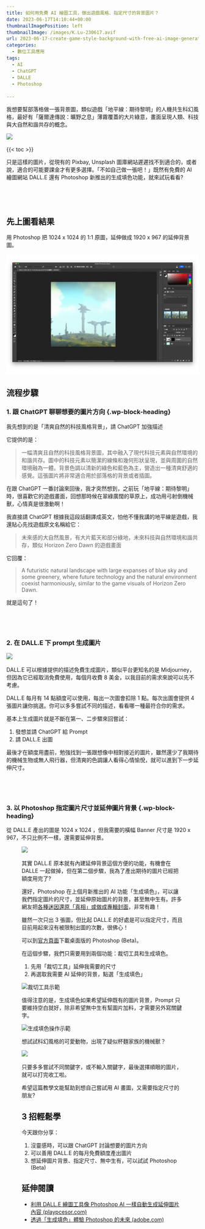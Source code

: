 ```yaml
---
title: 如何用免費 AI 繪圖工具，做出遊戲風格、指定尺寸的背景圖片？
date: 2023-06-17T14:10:44+00:00
thumbnailImagePosition: left
thumbnailImage: /images/K.Lu-230617.avif
url: 2023-06-17-create-game-style-background-with-free-ai-image-generator
categories:
  - 數位工具應用
tags:
  - AI
  - ChatGPT
  - DALLE
  - Photoshop

---
```


我想要幫部落格做一張背景圖，類似遊戲「地平線：期待黎明」的人機共生科幻風格，最好有「薩爾達傳說：曠野之息」薄霧覆蓋的大片綠意，畫面呈現人類、科技與大自然和諧共存的概念。
<!--more-->

![](K.Lu-0618.avif)

{{< toc >}}


只是這樣的圖片，從現有的 Pixbay, Unsplash 圖庫網站遲遲找不到適合的，或者說，適合的可能要課金才有更多選擇。「不如自己做一張吧！」既然有免費的 AI 繪圖網站 DALL.E 還有 Photoshop 新推出的生成填色功能，就來試玩看看?

<div style="height:46px" aria-hidden="true" class="wp-block-spacer">
</div>

## 先上圖看結果

用 Photoshop 把 1024 x 1024 的 1:1 原圖，延伸做成 1920 x 967 的延伸背景圖。


![cover](PS生成填色.gif)


## 流程步驟

### 1. 跟 ChatGPT 聊聊想要的圖片方向 {.wp-block-heading}

我先想到的是「清爽自然的科技風格背景」，請 ChatGPT 加強描述

它提供的是：

<blockquote class="wp-block-quote">
  <p>
    一幅清爽且自然的科技風格背景圖，其中融入了現代科技元素與自然環境的和諧共存。圖中的科技元素以簡潔的線條和幾何形狀呈現，並與周圍的自然環境融為一體。背景色調以清新的綠色和藍色為主，營造出一種清爽舒適的感覺。這張圖片將非常適合用於部落格的背景或者插圖。
  </p>
</blockquote>

在跟 ChatGPT 一番討論來回後，我才突然想到，之前玩「地平線：期待黎明」時，很喜歡它的遊戲畫面，回想那時候在翠綠廣闊的草原上，成功用弓射倒機械獸，心情真是很激動啊！

我直接請 ChatGPT 根據我這段話翻譯成英文，怕他不懂我講的地平線是遊戲，我還貼心先找遊戲原文名稱給它：

<blockquote class="wp-block-quote">
  <p>
    未來感的大自然風景，有大片藍天和部分綠地，未來科技與自然環境和諧共存，類似 Horizon Zero Dawn 的遊戲畫面
  </p>
</blockquote>

它回覆：
> A futuristic natural landscape with large expanses of blue sky and some greenery, where future technology and the natural environment coexist harmoniously, similar to the game visuals of Horizon Zero Dawn.</em>


就是這句了！

<div style="height:46px" aria-hidden="true" class="wp-block-spacer">
</div>

### 2. 在 DALL.E 下 prompt 生成圖片

![](DALLE-2023-06-18-at-12.03.08.avif)

DALL.E 可以根據提供的描述免費生成圖片，類似平台更知名的是 Midjourney，但因為它已經取消免費使用，每個月收費 8 美金，以我目前的需求來說可以先不考慮。

DALL.E 每月有 14 點額度可以使用，每出一次圖會扣除 1 點。每次出圖會提供 4 張圖片讓你挑選。你可以多多嘗試不同的描述，看看哪一種最符合你的需求。

基本上生成圖片就是不斷在第一、二步驟來回嘗試：

  1. 發想並請 ChatGPT 給 Prompt
  2. 請 DALL.E 出圖

最後才在額度用盡前，勉強找到一張跟想像中相對接近的圖片，雖然還少了我期待的機械生物或無人飛行器，但清爽的色調讓人看得心情愉悅，就可以進到下一步延伸尺寸。

<div style="height:46px" aria-hidden="true" class="wp-block-spacer">
</div>

### 3. 以 Photoshop 指定圖片尺寸並延伸圖片背景 {.wp-block-heading}

從 DALL.E 產出的圖是 1024 x 1024 ，但我需要的橫幅 Banner 尺寸是 1920 x 967，不只比例不一樣，還需要延伸背景。<figure class="wp-block-image size-large">

![](2023-06-17-at-15.02.55.avif)

其實 DALL.E 原本就有內建延伸背景這個方便的功能，有機會在 DALLE 一起做掉，但在第二個步驟，我為了產出期待的圖片已經把額度用完了?

還好，Photoshop 在上個月新推出的 AI 功能「生成填色」，可以讓我們指定圖片的尺寸，並延伸原始圖片的背景，甚至無中生有。許多網友把[各種迷因還原「真相」或做成專輯封面][1]，非常有趣！

雖然一次只出 3 張圖，但比起 DALL.E 的好處是可以指定尺寸，而且目前用起來沒有被限制出圖的次數，很佛心！

可以到[官方頁面][2]下載桌面版的 Photoshop (Beta)。

在這個步驟，我們只需要用到兩個功能：裁切工具和生成填色。

  1. 先用「裁切工具」延伸我需要的尺寸
  2. 再選取我需要 AI 延伸的背景，點選「生成填色」

![裁切工具示範](PS-裁切工具示範.gif)

值得注意的是，生成填色如果希望延伸既有的圖片背景，Prompt 只要維持空白就好，除非希望無中生有幫圖片加料，才需要另外寫關鍵字。

![生成填色操作示範](PS-生成填色操作示範-1.gif)

想試試科幻風格的可愛動物，出現了疑似杯麵家族的機械獸？

![](2023-06-17-at-15.09.28.avif)

只要多多嘗試不同關鍵字，或不輸入關鍵字，最後選擇順眼的圖片，就可以打完收工啦。


希望這篇教學文能幫助到想自己嘗試用 AI 畫圖，又需要指定尺寸的朋友?



## 3 招輕鬆學

今天跟你分享：

  1. 沒靈感時，可以跟 ChatGPT 討論想要的圖片方向
  2. 可以善用 DALL.E 的每月免費額度產出圖片
  3. 想延伸圖片背景、指定尺寸、無中生有，可以試試 Photoshop (Beta)



## 延伸閱讀 

  * [利用 DALL.E 繪圖工具像 Photoshop AI 一樣自動生成延伸圖片內容 (playpcesor.com)][3]
  * [透過「生成填色」體驗 Photoshop 的未來 (adobe.com)][2]

 [1]: https://tech.udn.com/tech/story/123158/7205037
 [2]: https://helpx.adobe.com/tw/photoshop/using/generative-fill.html
 [3]: https://www.playpcesor.com/2023/05/dalle-photoshop-ai.html